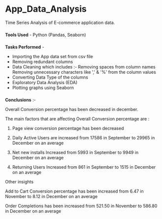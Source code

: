 # App_Data_Analysis
Time Series Analysis of E-commerce application data.

###
<b>Tools Used</b> - Python (Pandas, Seaborn)

###

<b>Tasks Performed</b> -  

- Importing the App data set from csv file
- Removing redundant columns
- Data Cleaning which includes :-
   Removing spaces from column names
   Removing unnecessary characters like ',' & '%' from the column values
- Converting Data Type of the columns   
- Exploratory Data Analysis (EDA)
- Plotting graphs using Seaborn

###
<b>Conclusions</b> :-

Overall Conversion percentage has been decreased in december.

The main factors that are affecting Overall Conversion percentage are :
    
1) Page view conversion percentage has been decreased

2) Daily Active Users are increased from 17586 in September to 29965 in December on an average

3) Net new installs Increased from 5993 in September to 9949 in December on an average

4) Returning Users Increased from 861 in September to 1515 in December  on an average

Other insights

Add to Cart Conversion percentage has been increased from 6.47 in November to 8.12 in December on an average

Order Completions has been increased from 521.50 in November to 586.80 in December on an average
